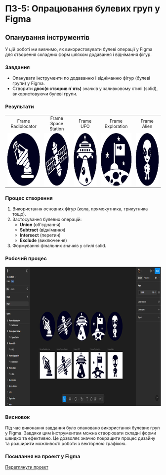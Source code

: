 # ПЗ-5: Опрацювання булевих груп у Figma

## Опанування інструментів
У цій роботі ми вивчимо, як використовувати булеві операції у Figma для створення складних форм шляхом додавання і віднімання фігур. 

### Завдання
- Опанувати інструменти по додаванню і відніманню фігур (булеві групи) у Figma.
- Створити **двоє(я створив п`ять)** значків у заливковому стилі (solid), використовуючи булеві групи.

### Результати

<table align="center">
  <tr>
    <td align="center">Frame Radiolocator</td>
    <td align="center">Frame Space Station</td>
    <td align="center">Frame UFO</td>
    <td align="center">Frame Exploration</td>
    <td align="center">Frame Alien</td>
  </tr>
  <tr>
    <td><img src="images/Radiolocator.png" height="170px"></td>
    <td><img src="images/Space Station.png" height="170px"></td>
    <td><img src="images/UFO.png" height="170px"></td>
    <td><img src="images/Exploration.png" height="170px"></td>
    <td><img src="images/Alien.png" height="170px"></td>
  </tr>
</table>


### Процес створення
1. Використання основних фігур (кола, прямокутника, трикутника тощо).
2. Застосування булевих операцій: 
   - **Union** (об'єднання)
   - **Subtract** (віднімання)
   - **Intersect** (перетин)
   - **Exclude** (виключення)
3. Формування фінальних значків у стилі solid.

### Робочий процес
<p align="center">
  <img src="images/Figma(workspace).png" height="450px">
</p>

### Висновок
Під час виконання завдання було опановано використання булевих груп у Figma. Завдяки цим інструментам можна створювати складні форми швидко та ефективно. Це дозволяє значно покращити процес дизайну та розширити можливості роботи з векторною графікою.

### Посилання на проект у Figma
[Переглянути проект](https://www.figma.com/design/PyqXTpPtZvkqPBkzqya1aT/24.03.2025?node-id=0-1&p=f&t=ICFFINP2G3WlmEKb-0)
